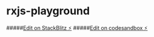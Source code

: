 # rxjs-playground

#####[Edit on StackBlitz ⚡️](https://stackblitz.com/edit/rxjs-playground-template)
#####[Edit on codesandbox ⚡️](https://codesandbox.io/s/github/davestacey/rxjs-playground)
